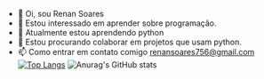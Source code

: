 - 👋 Oi, sou Renan Soares
- 👀 Estou interessado em aprender sobre programação.
- 🌱 Atualmente estou aprendendo python
- 💞️ Estou procurando colaborar em projetos que usam python.
- 📫 Como entrar em contato comigo renansoares756@gmail.com
[![Top Langs](https://github-readme-stats.vercel.app/api/top-langs/?username=renandev21&layout=compact)](https://github.com/anuraghazra/github-readme-stats)
![Anurag's GitHub stats](https://github-readme-stats.vercel.app/api?username=anuraghazra&count_private=true)









